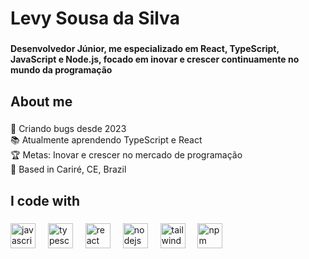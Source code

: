<h1 align="left">Levy Sousa da Silva</h1>

###

<h4 align="left">Desenvolvedor Júnior, me especializado em React, TypeScript, JavaScript e Node.js, focado em inovar e crescer continuamente no mundo da programação</h4>

###

<h2 align="left">About me</h2>

###

<p align="left">🤖 Criando bugs desde 2023<br>📚 Atualmente aprendendo TypeScript e React<br>🏆 Metas: Inovar e crescer no mercado de programação<br>📍 Based in Cariré, CE, Brazil</p>

###

<h2 align="left">I code with</h2>

###

<div align="left">
  <img src="https://cdn.jsdelivr.net/gh/devicons/devicon/icons/javascript/javascript-original.svg" height="40" alt="javascript logo"  />
  <img width="12" />
  <img src="https://cdn.jsdelivr.net/gh/devicons/devicon/icons/typescript/typescript-original.svg" height="40" alt="typescript logo"  />
  <img width="12" />
  <img src="https://cdn.jsdelivr.net/gh/devicons/devicon/icons/react/react-original.svg" height="40" alt="react logo"  />
  <img width="12" />
  <img src="https://cdn.jsdelivr.net/gh/devicons/devicon/icons/nodejs/nodejs-original.svg" height="40" alt="nodejs logo"  />
  <img width="12" />
  <img src="https://cdn.jsdelivr.net/gh/devicons/devicon/icons/tailwindcss/tailwindcss-original-wordmark.svg" height="40" alt="tailwindcss logo"  />
  <img width="12" />
  <img src="https://cdn.jsdelivr.net/gh/devicons/devicon/icons/npm/npm-original-wordmark.svg" height="40" alt="npm logo"  />
</div>

###
